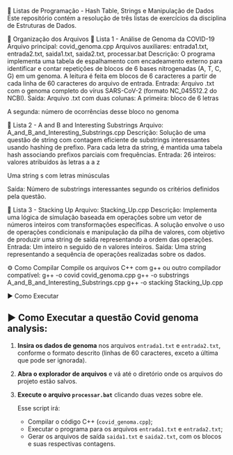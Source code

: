 📘 Listas de Programação - Hash Table, Strings e Manipulação de Dados
Este repositório contém a resolução de três listas de exercícios da disciplina de Estruturas de Dados.

📂 Organização dos Arquivos
📁 Lista 1 - Análise de Genoma da COVID-19
Arquivo principal: covid_genoma.cpp
 Arquivos auxiliares: entrada1.txt, entrada2.txt, saida1.txt, saida2.txt, processar.bat
Descrição:
 O programa implementa uma tabela de espalhamento com encadeamento externo para identificar e contar repetições de blocos de 6 bases nitrogenadas (A, T, C, G) em um genoma. A leitura é feita em blocos de 6 caracteres a partir de cada linha de 60 caracteres do arquivo de entrada.
Entrada:
 Arquivo .txt com o genoma completo do vírus SARS-CoV-2 (formato NC_045512.2 do NCBI).
Saída:
 Arquivo .txt com duas colunas:
A primeira: bloco de 6 letras


A segunda: número de ocorrências desse bloco no genoma



📁 Lista 2 - A and B and Interesting Substrings
Arquivo: A_and_B_and_Interesting_Substrings.cpp
Descrição:
 Solução de uma questão de string com contagem eficiente de substrings interessantes usando hashing de prefixo. Para cada letra da string, é mantida uma tabela hash associando prefixos parciais com frequências.
Entrada:
26 inteiros: valores atribuídos às letras a a z


Uma string s com letras minúsculas


Saída:
 Número de substrings interessantes segundo os critérios definidos pela questão.

📁 Lista 3 - Stacking Up
Arquivo: Stacking_Up.cpp
Descrição:
 Implementa uma lógica de simulação baseada em operações sobre um vetor de números inteiros com transformações específicas. A solução envolve o uso de operações condicionais e manipulação da pilha de valores, com objetivo de produzir uma string de saída representando a ordem das operações.
Entrada:
 Um inteiro n seguido de n valores inteiros.
Saída:
 Uma string representando a sequência de operações realizadas sobre os dados.

⚙️ Como Compilar
Compile os arquivos C++ com g++ ou outro compilador compatível:
g++ -o covid covid_genoma.cpp
g++ -o substrings A_and_B_and_Interesting_Substrings.cpp
g++ -o stacking Stacking_Up.cpp


▶️ Como Executar
## ▶️ Como Executar a questão Covid genoma analysis:



1. **Insira os dados de genoma** nos arquivos `entrada1.txt` e `entrada2.txt`, conforme o formato descrito (linhas de 60 caracteres, exceto a última que pode ser ignorada).
   
2. **Abra o explorador de arquivos** e vá até o diretório onde os arquivos do projeto estão salvos.

3. **Execute o arquivo `processar.bat`** clicando duas vezes sobre ele.

   Esse script irá:
   - Compilar o código C++ (`covid_genoma.cpp`);
   - Executar o programa para os arquivos `entrada1.txt` e `entrada2.txt`;
   - Gerar os arquivos de saída `saida1.txt` e `saida2.txt`, com os blocos e suas respectivas contagens.
